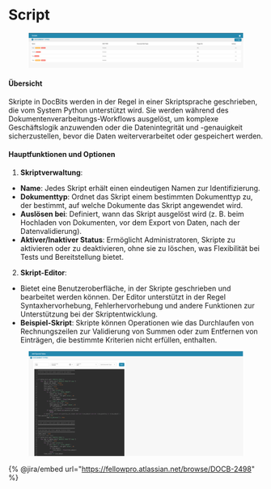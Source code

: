 # Script

<figure><img src="../../../../.gitbook/assets/Bildschirmfoto%202024-05-08%20um%2009.43.25.png" alt=""><figcaption></figcaption></figure>

#### Übersicht

Skripte in DocBits werden in der Regel in einer Skriptsprache geschrieben, die vom System Python unterstützt wird. Sie werden während des Dokumentenverarbeitungs-Workflows ausgelöst, um komplexe Geschäftslogik anzuwenden oder die Datenintegrität und -genauigkeit sicherzustellen, bevor die Daten weiterverarbeitet oder gespeichert werden.

#### Hauptfunktionen und Optionen

1. **Skriptverwaltung**:

* **Name**: Jedes Skript erhält einen eindeutigen Namen zur Identifizierung.
* **Dokumenttyp**: Ordnet das Skript einem bestimmten Dokumenttyp zu, der bestimmt, auf welche Dokumente das Skript angewendet wird.
* **Auslösen bei**: Definiert, wann das Skript ausgelöst wird (z. B. beim Hochladen von Dokumenten, vor dem Export von Daten, nach der Datenvalidierung).
* **Aktiver/Inaktiver Status**: Ermöglicht Administratoren, Skripte zu aktivieren oder zu deaktivieren, ohne sie zu löschen, was Flexibilität bei Tests und Bereitstellung bietet.

2. **Skript-Editor**:

* Bietet eine Benutzeroberfläche, in der Skripte geschrieben und bearbeitet werden können. Der Editor unterstützt in der Regel Syntaxhervorhebung, Fehlerhervorhebung und andere Funktionen zur Unterstützung bei der Skriptentwicklung.
* **Beispiel-Skript**: Skripte können Operationen wie das Durchlaufen von Rechnungszeilen zur Validierung von Summen oder zum Entfernen von Einträgen, die bestimmte Kriterien nicht erfüllen, enthalten.

<figure><img src="../../../../.gitbook/assets/Bildschirmfoto%202024-05-08%20um%2009.43.37.png" alt=""><figcaption></figcaption></figure>

{% @jira/embed url="https://fellowpro.atlassian.net/browse/DOCB-2498" %}

